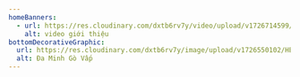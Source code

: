 ```yaml
---
homeBanners:
  - url: https://res.cloudinary.com/dxtb6rv7y/video/upload/v1726714599/0_Baner_Trang_Chu_koh9e9.mp4
    alt: video giới thiệu
bottomDecorativeGraphic:
  url: https://res.cloudinary.com/dxtb6rv7y/image/upload/v1726550102/HEADER_0_lhxlzs.svg
  alt: Đa Minh Gò Vấp
---
```

